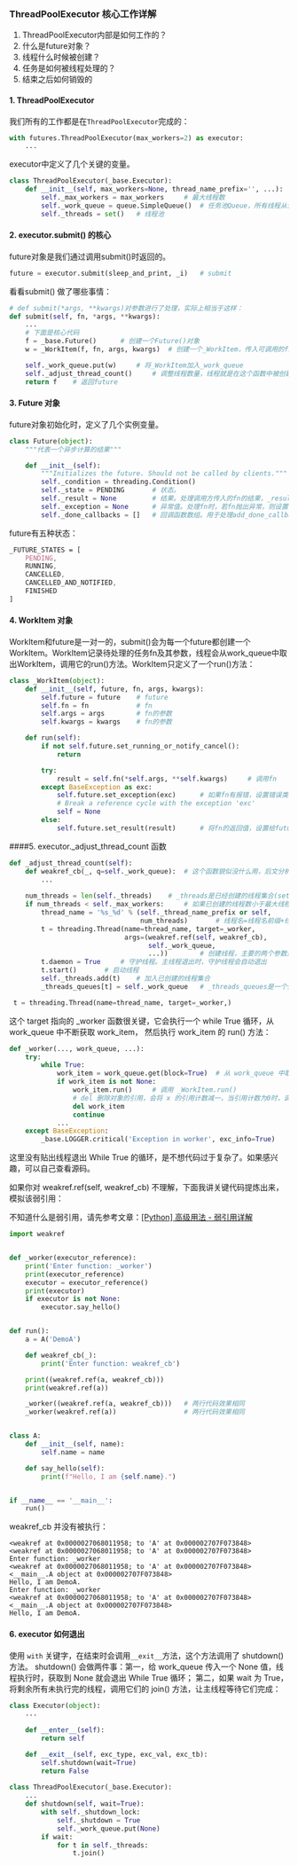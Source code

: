 ### ThreadPoolExecutor 核心工作详解

1. ThreadPoolExecutor内部是如何工作的？
2. 什么是future对象？
3. 线程什么时候被创建？
4. 任务是如何被线程处理的？
5. 结束之后如何销毁的

#### 1. ThreadPoolExecutor 

我们所有的工作都是在`ThreadPoolExecutor`完成的：

```python
with futures.ThreadPoolExecutor(max_workers=2) as executor:
    ...
```

executor中定义了几个关键的变量。

```python
class ThreadPoolExecutor(_base.Executor):
    def __init__(self, max_workers=None, thread_name_prefix='', ...):
        self._max_workers = max_workers		# 最大线程数
        self._work_queue = queue.SimpleQueue()	# 任务池Queue，所有线程从该Queue中取任务然后执行
        self._threads = set()	# 线程池
```

#### 2. executor.submit() 的核心

future对象是我们通过调用submit()时返回的。

```python
future = executor.submit(sleep_and_print, _i)	# submit
```

看看submit() 做了哪些事情：

```python
# def submit(*args, **kwargs)对参数进行了处理，实际上相当于这样：
def submit(self, fn, *args, **kwargs):	
    ...
    # 下面是核心代码
    f = _base.Future()		# 创建一个Future()对象
    w = _WorkItem(f, fn, args, kwargs)	# 创建一个_WorkItem，传入可调用的fn和fn的所有参数

    self._work_queue.put(w)		# 将_WorkItem加入_work_queue
    self._adjust_thread_count()		# 调整线程数量，线程就是在这个函数中被创建的
    return f	# 返回future
```

#### 3. Future 对象

future对象初始化时，定义了几个实例变量。

```python
class Future(object):
    """代表一个异步计算的结果"""

    def __init__(self):
        """Initializes the future. Should not be called by clients."""
        self._condition = threading.Condition()
        self._state = PENDING		# 状态。
        self._result = None			# 结果。处理调用方传入的fn的结果，_result = fn(*args, **kwargs)
        self._exception = None		# 异常值。处理fn时，若fn抛出异常，则设置改异常值。
        self._done_callbacks = []	# 回调函数数组。用于处理add_done_callback传入的可调用对象。
```

future有五种状态：

```css
_FUTURE_STATES = [
    PENDING,
    RUNNING,
    CANCELLED,
    CANCELLED_AND_NOTIFIED,
    FINISHED
]
```

#### 4. WorkItem 对象

WorkItem和future是一对一的，submit()会为每一个future都创建一个WorkItem。WorkItem记录待处理的任务fn及其参数，线程会从work_queue中取出WorkItem，调用它的run()方法。WorkItem只定义了一个run()方法：

```python
class _WorkItem(object):
    def __init__(self, future, fn, args, kwargs):
        self.future = future	# future
        self.fn = fn			# fn
        self.args = args		# fn的参数
        self.kwargs = kwargs	# fn的参数

    def run(self):
        if not self.future.set_running_or_notify_cancel():
            return

        try:
            result = self.fn(*self.args, **self.kwargs)		# 调用fn
        except BaseException as exc:
            self.future.set_exception(exc)		# 如果fn有报错，设置错误类型给future
            # Break a reference cycle with the exception 'exc'
            self = None
        else:
            self.future.set_result(result)		# 将fn的返回值，设置给future
```

####5. executor._adjust_thread_count 函数

```python
def _adjust_thread_count(self):
    def weakref_cb(_, q=self._work_queue):	# 这个函数貌似没什么用，后文分析
        ...
        
    num_threads = len(self._threads)	# _threads是已经创建的线程集合(set)
    if num_threads < self._max_workers:		# 如果已创建的线程数小于最大线程数
        thread_name = '%s_%d' % (self._thread_name_prefix or self,
                                 num_threads)		# 线程名=线程名前缀+线程序号
        t = threading.Thread(name=thread_name, target=_worker,
                             args=(weakref.ref(self, weakref_cb),
                                   self._work_queue,
                                   ...))		# 创建线程，主要的两个参数是weakref.ref(self, weakref_cb), self._work_queue。前者是当前executor的弱引用，后者是executor的任务池
        t.daemon = True		# 守护线程。主线程退出时，守护线程会自动退出
        t.start()		# 启动线程
        self._threads.add(t)	# 加入已创建的线程集合
        _threads_queues[t] = self._work_queue	# _threads_queues是一个全局的弱引用WeakKeyDictionary，记录所有executor的任务池，以便退出时进行清理操作
```

```python
 t = threading.Thread(name=thread_name, target=_worker,)
```

这个 target 指向的 _worker 函数很关键，它会执行一个 while True 循环，从 work_queue 中不断获取 work_item， 然后执行 work_item 的 run() 方法：

```python
def _worker(..., work_queue, ...):
    try:
        while True:
            work_item = work_queue.get(block=True)  # 从 work_queue 中取一个 _WorkItem
            if work_item is not None:
                work_item.run()     # 调用 _WorkItem.run()
                # del 删除对象的引用，会将 x 的引用计数减一，当引用计数为0时，调用 x.__del__() 销毁实例。
                del work_item
                continue
            ...
    except BaseException:
        _base.LOGGER.critical('Exception in worker', exc_info=True)
```

这里没有贴出线程退出 While True 的循环，是不想代码过于复杂了。如果感兴趣，可以自己查看源码。

如果你对 weakref.ref(self, weakref_cb) 不理解，下面我讲关键代码提炼出来，模拟该弱引用：

不知道什么是弱引用，请先参考文章：[[Python] 高级用法 - 弱引用详解](https://blog.csdn.net/spade_/article/details/108114785)

```python
import weakref


def _worker(executor_reference):
    print('Enter function: _worker')
    print(executor_reference)
    executor = executor_reference()
    print(executor)
    if executor is not None:
        executor.say_hello()


def run():
    a = A('DemoA')

    def weakref_cb(_):
        print('Enter function: weakref_cb')

    print((weakref.ref(a, weakref_cb)))
    print(weakref.ref(a))

    _worker((weakref.ref(a, weakref_cb)))   # 两行代码效果相同
    _worker(weakref.ref(a))                 # 两行代码效果相同


class A:
    def __init__(self, name):
        self.name = name

    def say_hello(self):
        print(f"Hello, I am {self.name}.")


if __name__ == '__main__':
    run()
```

weakref_cb 并没有被执行：

```shell
<weakref at 0x0000027068011958; to 'A' at 0x000002707F073848>
<weakref at 0x0000027068011958; to 'A' at 0x000002707F073848>
Enter function: _worker
<weakref at 0x0000027068011958; to 'A' at 0x000002707F073848>
<__main__.A object at 0x000002707F073848>
Hello, I am DemoA.
Enter function: _worker
<weakref at 0x0000027068011958; to 'A' at 0x000002707F073848>
<__main__.A object at 0x000002707F073848>
Hello, I am DemoA.
```

#### 6. executor 如何退出

使用 `with` 关键字，在结束时会调用`__exit__`方法，这个方法调用了 shutdown() 方法。 shutdown() 会做两件事：第一，给 work_queue 传入一个 None 值，线程执行时，获取到 None 就会退出 While True 循环； 第二，如果 wait 为 True，将剩余所有未执行完的线程，调用它们的 join() 方法，让主线程等待它们完成：

```python
class Executor(object):
    ...
    
    def __enter__(self):
        return self

    def __exit__(self, exc_type, exc_val, exc_tb):
        self.shutdown(wait=True)
        return False
    
class ThreadPoolExecutor(_base.Executor):
    ...
    def shutdown(self, wait=True):
        with self._shutdown_lock:
            self._shutdown = True
            self._work_queue.put(None)
        if wait:
            for t in self._threads:
                t.join()
```

